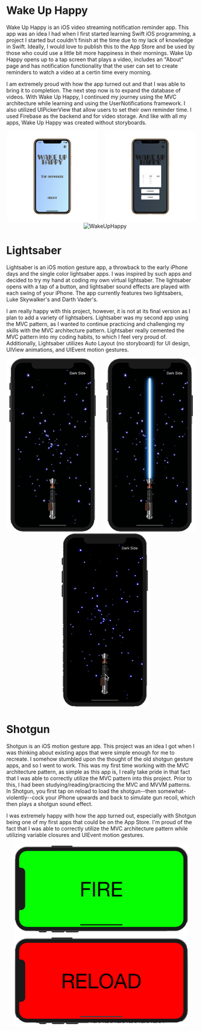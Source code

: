 # Wake Up Happy

Wake Up Happy is an iOS video streaming notification reminder app. This app was an idea I had when I first started learning Swift iOS programming, a project I started but couldn't finish at the time due to my lack of knowledge in Swift. Ideally, I would love to publish this to the App Store and be used by those who could use a little bit more happiness in their mornings. Wake Up Happy opens up to a tap screen that plays a video, includes an "About" page and has notification functionality that the user can set to create reminders to watch a video at a certin time every morning.

I am extremely proud with how the app turned out and that I was able to bring it to completion. The next step now is to expand the database of videos. With Wake Up Happy, I continued my journey using the MVC architecture while learning and using the UserNotifications framework. I also utilized UIPickerView that allow users to set their own reminder time. I used Firebase as the backend and for video storage. And like with all my apps, Wake Up Happy was created without storyboards.

<p align="center">
<img src="images/wakeuphappy/wakeuphappy1.png" width="240"  title="WakeUpHappy">&nbsp;&nbsp;&nbsp;&nbsp;&nbsp;<img src="images/wakeuphappy/wakeuphappy2.png" width="240" title="WakeUpHappy">&nbsp;&nbsp;&nbsp;&nbsp;&nbsp;<img src="images/wakeuphappy/wakeuphappy3.png" width="241" title="WakeUpHappy">
</p>

# Lightsaber

Lightsaber is an iOS motion gesture app, a throwback to the early iPhone days and the single color lightsaber apps. I was inspired by such apps and decided to try my hand at coding my own virtual lightsaber. The lightsaber opens with a tap of a button, and lightsaber sound effects are played with each swing of your iPhone. The app currently features two lightsabers, Luke Skywalker's and Darth Vader's.

I am really happy with this project, however, it is not at its final version as I plan to add a variety of lightsabers. Lightsaber was my second app using the MVC pattern, as I wanted to continue practicing and challenging my skills with the MVC architecture pattern. Lightsaber really cemented the MVC pattern into my coding habits, to which I feel very proud of. Additionally, Lightsaber utilizes Auto Layout (no storyboard) for UI design, UIView animations, and UIEvent motion gestures.
<p align="center">
<img src="images/lightsaber/lightsaber1.png" width="240"  title="Lightsaber">&nbsp;&nbsp;&nbsp;&nbsp;&nbsp;<img src="images/lightsaber/lightsaber2.png" width="240" title="Lightsaber">&nbsp;&nbsp;&nbsp;&nbsp;&nbsp;<img src="images/lightsaber/lightsaber3.gif" width="241" title="Lightsaber">
</p>


# Shotgun

Shotgun is an iOS motion gesture app. This project was an idea I got when I was thinking about existing apps that were simple enough for me to recreate. I somehow stumbled upon the thought of the old shotgun gesture apps, and so I went to work. This was my first time working with the MVC architecture pattern, as simple as this app is, I really take pride in that fact that I was able to correctly utilize the MVC pattern into this project. Prior to this, I had been studying/reading/practicing the MVC and MVVM patterns. In Shotgun, you first tap on reload to load the shotgun--then somewhat-violently--cock your iPhone upwards and back to simulate gun recoil, which then plays a shotgun sound effect.

I was extremely happy with how the app turned out, especially with Shotgun being one of my first apps that could be on the App Store. I'm proud of the fact that I was able to correctly utilize the MVC architecture pattern while utilizing variable closures and UIEvent motion gestures.

<p align="center">
<img src="images/shotgun/shotgun1.png" width="460" title="Shotgun"><img src="images/shotgun/shotgun2.png" width="460" title="Shotgun">
</p>
